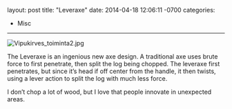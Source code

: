 layout: post
title:  "Leveraxe"
date:   2014-04-18 12:06:11 -0700
categories:
  - Misc
---

  ![Vipukirves_toiminta2.jpg](/attachments/751db6627b1d77040c0ae6b52c742c0b/image.png)  

 The Leveraxe is an ingenious new axe design. A traditional axe uses brute force to first penetrate, then split the log being chopped. The leveraxe first penetrates, but since it’s head if off center from the handle, it then twists, using a lever action to split the log with much less force. 

 I don’t chop a lot of wood, but I love that people innovate in unexpected areas. 
